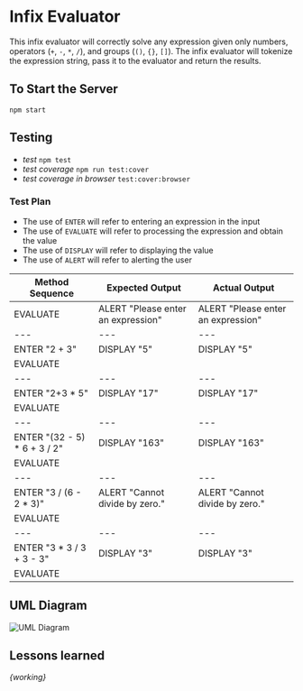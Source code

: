 # Infix Evaluator

This infix evaluator will correctly solve any expression given only numbers, operators (`+`, `-`, `*`, `/`), and groups (`()`, `{}`, `[]`).
The infix evaluator will tokenize the expression string, pass it to the evaluator and return the results.

## To Start the Server

`npm start`


## Testing

 - *test* `npm test`
 - *test coverage* `npm run test:cover`
 - *test coverage in browser* `test:cover:browser`

### Test Plan

 - The use of `ENTER` will refer to entering an expression in the input
 - The use of `EVALUATE` will refer to processing the expression and obtain the value
 - The use of `DISPLAY` will refer to displaying the value
 - The use of `ALERT` will refer to alerting the user

| Method Sequence | Expected Output | Actual Output
| ---             | ---             | ---
| EVALUATE        | ALERT "Please enter an expression" | ALERT "Please enter an expression"
| ---             | ---             | ---
| ENTER "2 + 3"   | DISPLAY "5"     | DISPLAY "5"
| EVALUATE        |                 |
| ---             | ---             | ---
| ENTER "2+3 * 5" | DISPLAY "17"    | DISPLAY "17"
| EVALUATE        |                 |
| ---             | ---             | ---
| ENTER "(32 - 5) * 6 + 3 / 2" | DISPLAY "163" | DISPLAY "163"
| EVALUATE        |                 |
| ---             | ---             | ---
| ENTER "3 / (6 - 2 * 3)" | ALERT "Cannot divide by zero." | ALERT "Cannot divide by zero." 
| EVALUATE        |                 |
| ---             | ---             | ---
| ENTER "3 * 3 / 3 + 3 - 3" | DISPLAY "3" | DISPLAY "3"
| EVALUATE

## UML Diagram
![UML Diagram](https://image.ibb.co/fvcr1F/Main.png)


## Lessons learned
_{working}_



